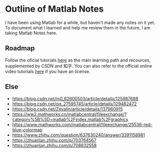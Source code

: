 # Outline of Matlab Notes

I have been using Matlab for a while, but haven't made any notes on it yet. To document what I learned and help me review them in the future, I am taking Matlab Notes here.

## Roadmap 

Follow the oficial tutorials [here](https://www.mathworks.com/help/releases/R2019b/matlab/graphics.html?s_tid=CRUX_lftnav) as the main learning path and recources, supplemented by CSDN and 知乎. You can also refer to the official online video tutorials [here](https://matlabacademy.mathworks.com/?page=1&sort=featured) if you have an license.


## Else

- https://blog.csdn.net/m0_62600503/article/details/125987698
- https://blog.csdn.net/qq_27595745/article/details/129482472     
- https://blog.csdn.net/Zevalin/article/details/137960915
- https://ww2.mathworks.cn/matlabcentral/fileexchange/?category%5B%5D=matlab%2Findex.matlab%2Fgraphics
- https://www.mathworks.com/matlabcentral/fileexchange/25536-red-blue-colormap
- https://www.zhihu.com/question/637630240/answer/3391158981
- https://zhuanlan.zhihu.com/p/703764567
- https://zhuanlan.zhihu.com/p/708832558